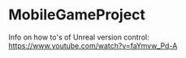 # MobileGameProject

Info on how to's of Unreal version control: https://www.youtube.com/watch?v=faYmvw_Pd-A
